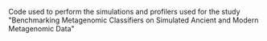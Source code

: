 
Code used to perform the simulations and profilers used for the study "Benchmarking Metagenomic Classifiers on Simulated Ancient and Modern Metagenomic Data"
